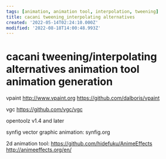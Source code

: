 ```yaml
---
tags: [animation, animation tool, interpolation, tweening]
title: cacani tweening_interpolating alternatives
created: '2022-05-14T02:24:10.000Z'
modified: '2022-08-18T14:00:48.993Z'
---
```


# cacani tweening/interpolating alternatives animation tool animation generation

vpaint
http://www.vpaint.org
https://github.com/dalboris/vpaint

vgc
https://github.com/vgc/vgc

opentoolz v1.4 and later

synfig vector graphic animation:
synfig.org

2d animation tool:
https://github.com/hidefuku/AnimeEffects
http://animeeffects.org/en/

